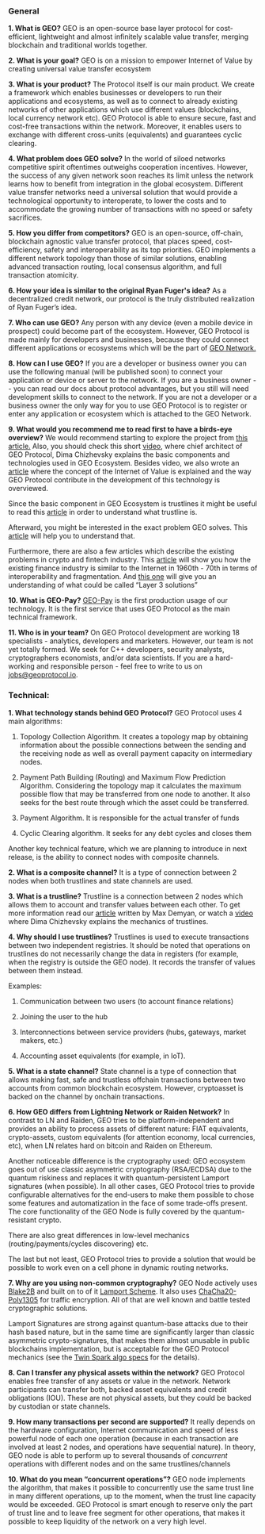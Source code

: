 ### General

**1. What is GEO?**
GEO is an open-source base layer protocol for cost-efficient, lightweight and almost infinitely scalable value transfer, merging blockchain and traditional worlds together.

**2. What is your goal?**
GEO is on a mission to empower Internet of Value by creating universal value transfer ecosystem 

**3. What is your product?**
The Protocol itself is our main product. We create a framework which enables businesses or developers to run their applications and ecosystems, as well as to connect to already existing networks of other applications which use different values (blockchains, local currency network etc). GEO Protocol is able to ensure secure, fast and cost-free transactions within the network. Moreover, it enables users to exchange with different cross-units (equivalents) and guarantees cyclic clearing.

**4. What problem does GEO solve?**
In the world of siloed networks competitive spirit oftentimes outweighs cooperation incentives. However, the success of any given network soon reaches its limit unless the network learns how to benefit from integration in the global ecosystem. Different value transfer networks need a universal solution that would provide a technological opportunity to interoperate, to lower the costs and to accommodate the growing number of transactions with no speed or safety sacrifices.

**5. How you differ from competitors?**
GEO is an open-source, off-chain, blockchain agnostic value transfer protocol, that places speed, cost-efficiency, safety and interoperability as its top priorities. GEO implements a different network topology than those of similar solutions, enabling advanced transaction routing, local consensus algorithm, and full transaction atomicity.

**6. How your idea is similar to the original Ryan Fuger's idea?**
As a decentralized credit network, our protocol is the truly distributed realization of Ryan Fuger’s idea.

**7. Who can use GEO?**
Any person with any device (even a mobile device in prospect) could become part of the ecosystem. However, GEO Protocol is made mainly for developers and businesses, because they could connect different applications or ecosystems which will be the part of [GEO Network.](http://geoexplorer.io/)

**8. How can I use GEO?**
If you are a developer or business owner you can use the following manual (will be published soon) to connect your application or device or server to the network. If you are a business owner -- you can read our docs about protocol advantages, but you still will need development skills to connect to the network. If you are not a developer or a business owner the only way for you to use GEO Protocol is to register or enter any application or ecosystem which is attached to the GEO Network.

**9. What would you recommend me to read first to have a birds-eye overview?**
We would recommend starting to explore the project from [this article.](https://medium.com/geoprotocol/what-hair-on-fire-problem-does-the-geo-protocol-solve-6b1a3d6a7378) Also, you should check this short [video](https://www.youtube.com/watch?v=mrDzMgdjTN0&t=3s), where chief architect of GEO Protocol, Dima Chizhevsky explains the basic components and technologies used in GEO Ecosystem.
Besides video, we also wrote an [article](https://medium.com/geoprotocol/introducing-geo-protocol-140e94ab5fba) where the concept of the Internet of Value is explained and the way GEO Protocol contribute in the development of this technology is overviewed.

Since the basic component in GEO Ecosystem is trustlines it might be useful to read this [article](https://medium.com/geoprotocol/trustlines-are-the-new-iou-5a10fde5881a) in order to understand what trustline is.

Afterward, you might be interested in the exact problem GEO solves. This [article](https://medium.com/geoprotocol/what-hair-on-fire-problem-does-the-geo-protocol-solve-6b1a3d6a7378) will help you to understand that.

Furthermore, there are also a few articles which describe the existing problems in crypto and fintech industry. This [article](https://hackernoon.com/how-off-chain-solutions-can-become-a-tcp-ip-for-the-internet-of-money-17a58922d93b) will show you how the existing finance industry is similar to the Internet in 1960th - 70th in terms of interoperability and fragmentation. And [this one](https://medium.com/geoprotocol/the-need-for-layer-3-on-the-internet-of-value-2a62f8e93160) will give you an understanding of what could be called “Layer 3 solutions”

**10. What is GEO-Pay?**
[GEO-Pay](https://geo-pay.net/) is the first production usage of our technology. It is the first service that uses GEO Protocol as the main technical framework. 

**11. Who is in your team?**
On GEO Protocol development are working 18 specialists - analytics, developers and marketers. However, our team is not yet totally formed. We seek for C++ developers, security analysts, cryptographers economists, and/or data scientists. If you are a hard-working and responsible person - feel free to write to us on jobs@geoprotocol.io.


### Technical:

**1. What technology stands behind GEO Protocol?**
GEO Protocol uses 4  main algorithms:
    
1. Topology Collection Algorithm. It creates a topology map by obtaining information about the possible connections between the sending and the receiving node as well as overall payment capacity on intermediary nodes.

2. Payment Path Building (Routing) and Maximum Flow Prediction Algorithm. Considering the topology map it calculates the maximum possible flow that may be transferred from one node to another. It also seeks for the best route through which the asset could be transferred.

3. Payment Algorithm. It is responsible for the actual transfer of funds
    
4. Cyclic Clearing algorithm. It seeks for any debt cycles and closes them
    
Another key technical feature, which we are planning to introduce in next release, is the ability to connect nodes with composite channels.


**2. What is a composite channel?**
It is a type of connection between 2 nodes when both trustlines and state channels are used. 

**3. What is a trustline?**
Trustline is a connection between 2 nodes which allows them to account and transfer values between each other. To get more information read our [article](https://medium.com/geoprotocol/trustlines-are-the-new-iou-5a10fde5881a) written by Max Demyan, or watch a [video](https://www.youtube.com/watch?v=ieZKustA2Hk) where Dima Chizhevsky explains the mechanics of trustlines.

**4. Why should I use trustlines?**
Trustlines is used to execute transactions between two independent registries. It should be noted that operations on trustlines do not necessarily change the data in registers (for example, when the registry is outside the GEO node). It records the transfer of values between them instead.

Examples:
1. Communication between two users (to account finance relations)

2. Joining the user to the hub

3. Interconnections between service providers (hubs, gateways, market makers, etc.)

4. Accounting asset equivalents (for example, in IoT).

**5. What is a state channel?**
State channel is a type of connection that allows making fast, safe and trustless offchain transactions between two accounts from common blockchain ecosystem. However, cryptoasset is backed on the channel by onchain transactions.

**6. How GEO differs from Lightning Network or Raiden Network?**
In contrast to LN and Raiden, GEO tries to be platform-independent and provides an ability to process assets of different nature: FIAT equivalents, crypto-assets, custom equivalents (for attention economy, local currencies, etc), when LN relates hard on bitcoin and Raiden on Ethereum.

Another noticeable difference is the cryptography used: GEO ecosystem goes out of use classic asymmetric cryptography (RSA/ECDSA) due to the quantum riskiness and replaces it with quantum-persistent Lamport signatures (when possible). In all other cases, GEO Protocol tries to provide configurable alternatives for the end-users to make them possible to chose some features and automatization in the face of some trade-offs present. The core functionality of the GEO Node is fully covered by the quantum-resistant crypto.

There are also great differences in low-level mechanics (routing/payments/cycles discovering) etc. 

The last but not least, GEO Protocol tries to provide a solution that would be possible to work even on a cell phone in dynamic routing networks.

**7. Why are you using non-common cryptography?**
GEO Node actively uses [Blake2B](https://blake2.net/) and built on to of it [Lamport Scheme](https://en.wikipedia.org/wiki/Lamport_signature). It also uses [ChaCha20-Poly1305](https://tools.ietf.org/html/rfc7539) for traffic encryption. All of that are well known and battle tested cryptographic solutions. 

Lamport Signatures are strong against quantum-base attacks due to their hash based nature, but in the same time are significantly larger than classic asymmetric crypto-signatures, that makes them almost unusable in public blockchains implementation, but is acceptable for the GEO Protocol mechanics (see the [Twin Spark algo specs](https://github.com/GEO-Protocol/specs-protocol/blob/master/transactions/transactions.md) for the details).

**8. Can I transfer any physical assets within the network?**
GEO Protocol enables free transfer of any assets or value in the network. Network participants can transfer both, backed asset equivalents and credit obligations (IOU). These are not physical assets, but they could be backed by custodian or state channels.

**9. How many transactions per second are supported?**
It really depends on the hardware configuration, Internet communication and speed of less powerful node of each one operation (because in each transaction are involved at least 2 nodes, and operations have sequential nature). In theory, GEO node is able to perform up to several thousands of *concurrent* operations with different nodes and on the same trustlines/channels

**10. What do you mean “concurrent operations”?**
GEO node implements the algorithm, that makes it possible to concurrently use the same trust line in many different operations, up to the moment, when the trust line capacity would be exceeded. GEO Protocol is smart enough to reserve only the part of trust line and to leave free segment for other operations, that makes it possible to keep liquidity of the network on a very high level.
